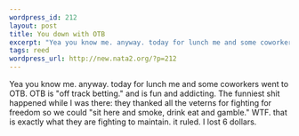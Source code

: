 ```yaml
--- 
wordpress_id: 212
layout: post
title: You down with OTB
excerpt: "Yea you know me. anyway. today for lunch me and some coworkers went to OTB. OTB is \"off track betting.\" and is fun and addicting. The funniest shit happened while I was there: they thanked all the veterns for fighting for freedom so we could \"sit here and smoke, drink eat and gamble.\" WTF. that is exactly what they are fighting to maintain. it ruled. I lost 6 dollars."
tags: reed
wordpress_url: http://new.nata2.org/?p=212
---
```

Yea you know me. anyway. today for lunch me and some coworkers went to OTB. OTB is "off track betting." and is fun and addicting. The funniest shit happened while I was there: they thanked all the veterns for fighting for freedom so we could "sit here and smoke, drink eat and gamble." WTF. that is exactly what they are fighting to maintain. it ruled. I lost 6 dollars.
